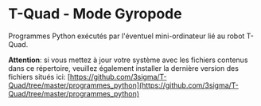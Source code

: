 # T-Quad - Mode Gyropode
Programmes Python exécutés par l'éventuel mini-ordinateur lié au robot T-Quad.

**Attention**: si vous mettez à jour votre système avec les fichiers contenus dans ce répertoire, veuillez également installer la dernière version des fichiers situés ici:
[https://github.com/3sigma/T-Quad/tree/master/programmes_python](https://github.com/3sigma/T-Quad/tree/master/programmes_python)
